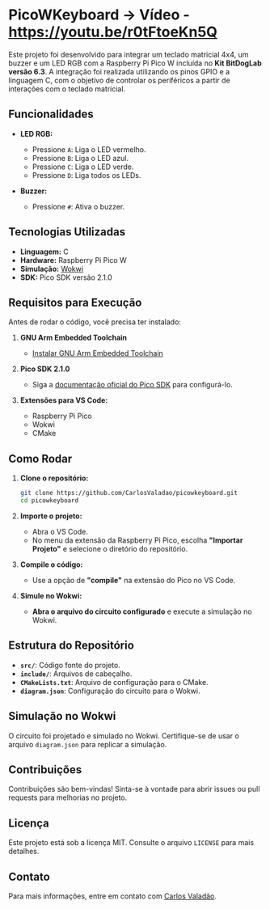 # PicoWKeyboard -> Vídeo - https://youtu.be/r0tFtoeKn5Q

Este projeto foi desenvolvido para integrar um teclado matricial 4x4, um buzzer e um LED RGB com a Raspberry Pi Pico W incluída no **Kit BitDogLab versão 6.3**. A integração foi realizada utilizando os pinos GPIO e a linguagem C, com o objetivo de controlar os periféricos a partir de interações com o teclado matricial.

## Funcionalidades

- **LED RGB:**
  - Pressione `A`: Liga o LED vermelho.
  - Pressione `B`: Liga o LED azul.
  - Pressione `C`: Liga o LED verde.
  - Pressione `D`: Liga todos os LEDs.

- **Buzzer:**
  - Pressione `#`: Ativa o buzzer.

## Tecnologias Utilizadas

- **Linguagem:** C
- **Hardware:** Raspberry Pi Pico W
- **Simulação:** [Wokwi](https://wokwi.com)
- **SDK:** Pico SDK versão 2.1.0

## Requisitos para Execução

Antes de rodar o código, você precisa ter instalado:

1. **GNU Arm Embedded Toolchain**
   - [Instalar GNU Arm Embedded Toolchain](https://developer.arm.com/tools-and-software/open-source-software/developer-tools/gnu-toolchain/gnu-rm)

2. **Pico SDK 2.1.0**
   - Siga a [documentação oficial do Pico SDK](https://github.com/raspberrypi/pico-sdk) para configurá-lo.

3. **Extensões para VS Code:**
   - Raspberry Pi Pico
   - Wokwi
   - CMake

## Como Rodar

1. **Clone o repositório:**
   ```bash
   git clone https://github.com/CarlosValadao/picowkeyboard.git
   cd picowkeyboard
   ```

2. **Importe o projeto:**
   - Abra o VS Code.
   - No menu da extensão da Raspberry Pi Pico, escolha **"Importar Projeto"** e selecione o diretório do repositório.

3. **Compile o código:**
   - Use a opção de **"compile"** na extensão do Pico no VS Code.

4. **Simule no Wokwi:**
   - **Abra o arquivo do circuito configurado** e execute a simulação no Wokwi.

## Estrutura do Repositório

- **`src/`**: Código fonte do projeto.
- **`include/`**: Arquivos de cabeçalho.
- **`CMakeLists.txt`**: Arquivo de configuração para o CMake.
- **`diagram.json`**: Configuração do circuito para o Wokwi.

## Simulação no Wokwi

O circuito foi projetado e simulado no Wokwi. Certifique-se de usar o arquivo `diagram.json` para replicar a simulação.

## Contribuições

Contribuições são bem-vindas! Sinta-se à vontade para abrir issues ou pull requests para melhorias no projeto.

## Licença

Este projeto está sob a licença MIT. Consulte o arquivo `LICENSE` para mais detalhes.

## Contato

Para mais informações, entre em contato com [Carlos Valadão](https://github.com/CarlosValadao).
